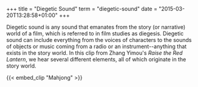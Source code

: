 +++
title = "Diegetic Sound"
term = "diegetic-sound"
date = "2015-03-20T13:28:58+01:00"
+++

Diegetic sound is any sound that emanates from the story (or
narrative) world of a film, which is referred to in film studies as
diegesis.<!--more--> Diegetic sound can include everything from the voices of
characters to the sounds of objects or music coming from a radio or an
instrument--anything that exists in the story world. In this clip from
Zhang Yimou's <i>Raise the Red Lantern</i>, we hear several different
elements, all of which originate in the story world.

{{< embed_clip "Mahjong" >}}
